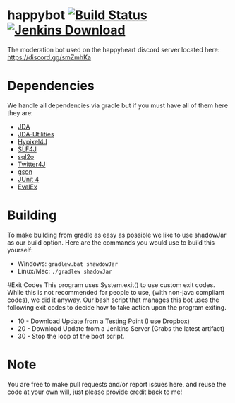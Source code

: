 # happybot [![Build Status](https://travis-ci.org/WheezyGold7931/happybot.svg?branch=master)](https://travis-ci.org/WheezyGold7931/happybot) [![Jenkins Download](https://img.shields.io/badge/jenkins-download-blue.svg)](http://142.44.162.101:8080/job/happybot//)
The moderation bot used on the happyheart discord server located here: https://discord.gg/smZmhKa

# Dependencies
We handle all dependencies via gradle but if you must have all of them here they are:
* [JDA](https://github.com/DV8FromTheWorld/JDA)
* [JDA-Utilities](https://github.com/JDA-Applications/JDA-Utilities)
* [Hypixel4J](https://github.com/KevinPriv/HypixelApi4J)
* [SLF4J](https://www.slf4j.org/)
* [sql2o](https://github.com/aaberg/sql2o)
* [Twitter4J](https://github.com/yusuke/twitter4j)
* [gson](https://github.com/google/gson)
* [JUnit 4](https://github.com/junit-team/junit4/)
* [EvalEx](https://github.com/uklimaschewski/EvalEx)

# Building
To make building from gradle as easy as possible we like to use shadowJar as our build option. Here are the commands you would use to build this yourself:

* Windows: ```gradlew.bat shawdowJar```
* Linux/Mac: ```./gradlew shadowJar```

#Exit Codes
This program uses System.exit() to use custom exit codes. While this is not recommended for people to use, (with non-java compliant codes), we did it anyway.
Our bash script that manages this bot uses the following exit codes to decide how to take action upon the program exiting.
* 10 - Download Update from a Testing Point (I use Dropbox)
* 20 - Download Update from a Jenkins Server (Grabs the latest artifact)
* 30 - Stop the loop of the boot script.

# Note
You are free to make pull requests and/or report issues here, and reuse the code at your own will, just please provide credit back to me!
